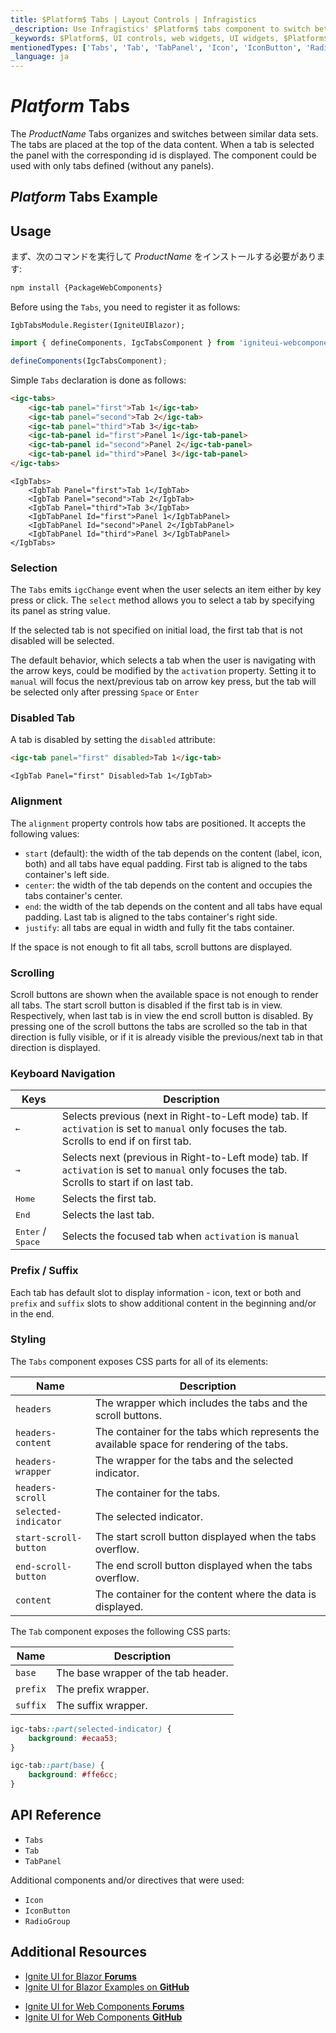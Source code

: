 ```yaml
---
title: $Platform$ Tabs | Layout Controls | Infragistics
_description: Use Infragistics' $Platform$ tabs component to switch between similar data sets.
_keywords: $Platform$, UI controls, web widgets, UI widgets, $Platform$ Tabs Component, Infragistics
mentionedTypes: ['Tabs', 'Tab', 'TabPanel', 'Icon', 'IconButton', 'RadioGroup']
_language: ja
---
```


# $Platform$ Tabs

The $ProductName$ Tabs organizes and switches between similar data sets. The tabs are placed at the top of the data content. When a tab is selected the panel with the corresponding id is displayed. The component could be used with only tabs defined (without any panels).

## $Platform$ Tabs Example

<code-view style="height: 150px"
           data-demos-base-url="{environment:dvDemosBaseUrl}"
           iframe-src="{environment:dvDemosBaseUrl}/layouts/tabs-overview"
           alt="$Platform$ Tabs Example"
           github-src="layouts/tabs/overview">
</code-view>

## Usage

<!-- WebComponents -->
まず、次のコマンドを実行して $ProductName$ をインストールする必要があります:

```cmd
npm install {PackageWebComponents}
```
<!-- end: WebComponents -->

Before using the `Tabs`, you need to register it as follows:

```razor
IgbTabsModule.Register(IgniteUIBlazor);
```

```ts
import { defineComponents, IgcTabsComponent } from 'igniteui-webcomponents';

defineComponents(IgcTabsComponent);
```

Simple `Tabs` declaration is done as follows:

```html
<igc-tabs>
    <igc-tab panel="first">Tab 1</igc-tab>
    <igc-tab panel="second">Tab 2</igc-tab>
    <igc-tab panel="third">Tab 3</igc-tab>
    <igc-tab-panel id="first">Panel 1</igc-tab-panel>
    <igc-tab-panel id="second">Panel 2</igc-tab-panel>
    <igc-tab-panel id="third">Panel 3</igc-tab-panel>
</igc-tabs>
```

```razor
<IgbTabs>
    <IgbTab Panel="first">Tab 1</IgbTab>
    <IgbTab Panel="second">Tab 2</IgbTab>
    <IgbTab Panel="third">Tab 3</IgbTab>
    <IgbTabPanel Id="first">Panel 1</IgbTabPanel>
    <IgbTabPanel Id="second">Panel 2</IgbTabPanel>
    <IgbTabPanel Id="third">Panel 3</IgbTabPanel>
</IgbTabs>
```

### Selection

The `Tabs` emits `igcChange` event when the user selects an item either by key press or click. The `select` method allows you to select a tab by specifying its panel as string value.

If the selected tab is not specified on initial load, the first tab that is not disabled will be selected.

The default behavior, which selects a tab when the user is navigating with the arrow keys, could be modified by the `activation` property. Setting it to `manual` will focus the next/previous tab on arrow key press, but the tab will be selected only after pressing `Space` or `Enter`

### Disabled Tab

A tab is disabled by setting the `disabled` attribute:

```html
<igc-tab panel="first" disabled>Tab 1</igc-tab>
```

```razor
<IgbTab Panel="first" Disabled>Tab 1</IgbTab>
```

### Alignment

The `alignment` property controls how tabs are positioned. It accepts the following values:

- `start` (default): the width of the tab depends on the content (label, icon, both) and all tabs have equal padding. First tab is aligned to the tabs container's left side.
- `center`: the width of the tab depends on the content and occupies the tabs container's center.
- `end`: the width of the tab depends on the content and all tabs have equal padding. Last tab is aligned to the tabs container's right side.
- `justify`: all tabs are equal in width and fully fit the tabs container. 

If the space is not enough to fit all tabs, scroll buttons are displayed.

<code-view style="height: 200px"
           data-demos-base-url="{environment:dvDemosBaseUrl}"
           iframe-src="{environment:dvDemosBaseUrl}/layouts/tabs-alignment"
           alt="$Platform$ Tabs Example"
           github-src="layouts/tabs/alignment">
</code-view>

### Scrolling

Scroll buttons are shown when the available space is not enough to render all tabs. The start scroll button is disabled if the first tab is in view. Respectively, when last tab is in view the end scroll button is disabled. By pressing one of the scroll buttons the tabs are scrolled so the tab in that direction is fully visible, or if it is already visible the previous/next tab in that direction is displayed.

<code-view style="height: 150px"
           data-demos-base-url="{environment:dvDemosBaseUrl}"
           iframe-src="{environment:dvDemosBaseUrl}/layouts/tabs-scrolling"
           alt="$Platform$ Tabs Example"
           github-src="layouts/tabs/scrolling">
</code-view>

### Keyboard Navigation

|Keys|Description|
|----|-----------|
| <kbd>&larr;</kbd> | Selects previous (next in Right-to-Left mode) tab. If `activation` is set to `manual` only focuses the tab. Scrolls to end if on first tab.  |
| <kbd>&rarr;</kbd> | Selects next (previous in Right-to-Left mode) tab. If `activation` is set to `manual` only focuses the tab. Scrolls to start if on last tab. |
| <kbd>Home</kbd> | Selects the first tab. |
| <kbd>End</kbd> | Selects the last tab. |
| <kbd>Enter</kbd> / <kbd>Space</kbd> | Selects the focused tab when `activation` is `manual` |

### Prefix / Suffix

Each tab has default slot to display information - icon, text or both and `prefix` and `suffix` slots to show additional content in the beginning and/or in the end.

<code-view style="height: 150px"
           data-demos-base-url="{environment:dvDemosBaseUrl}"
           iframe-src="{environment:dvDemosBaseUrl}/layouts/tabs-prefix-suffix"
           alt="$Platform$ Tabs Example"
           github-src="layouts/tabs/prefix-suffix">
</code-view>

### Styling

The `Tabs` component exposes CSS parts for all of its elements:

| Name | Description |
|--|--|
| `headers` | The wrapper which includes the tabs and the scroll buttons. |
| `headers-content` | The container for the tabs which represents the available space for rendering of the tabs. |
| `headers-wrapper` | The wrapper for the tabs and the selected indicator. |
| `headers-scroll` | The container for the tabs. |
| `selected-indicator` | The selected indicator. |
| `start-scroll-button` | The start scroll button displayed when the tabs overflow. |
| `end-scroll-button` | The end scroll button displayed when the tabs overflow. |
| `content` | The container for the content where the data is displayed. |

The `Tab` component exposes the following CSS parts:

|Name|Description|
|--|--|
| `base` | The base wrapper of the tab header. |
| `prefix` | The prefix wrapper. |
| `suffix` | The suffix wrapper. |

```css
igc-tabs::part(selected-indicator) {
    background: #ecaa53;
}

igc-tab::part(base) {
    background: #ffe6cc;
}
```

<!-- WebComponents -->

## API Reference

* `Tabs`
* `Tab`
* `TabPanel`

Additional components and/or directives that were used:
* `Icon`
* `IconButton`
* `RadioGroup`

<!-- end: WebComponents -->

## Additional Resources

<!-- Blazor -->

* [Ignite UI for Blazor **Forums**](https://www.infragistics.com/community/forums/f/ignite-ui-for-blazor)
* [Ignite UI for Blazor Examples on **GitHub**](https://github.com/IgniteUI/igniteui-blazor-examples)

<!-- end: Blazor -->

<!-- WebComponents -->

* [Ignite UI for Web Components **Forums**](https://www.infragistics.com/community/forums/f/ignite-ui-for-web-components)
* [Ignite UI for Web Components **GitHub**](https://github.com/IgniteUI/igniteui-webcomponents)

<!-- end: WebComponents -->